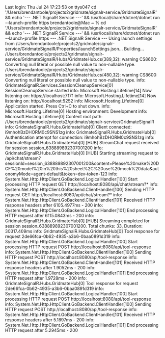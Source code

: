Last login: Thu Jul 24 17:23:53 on ttys047
cd '/Users/brendantoole/projects2/gridmate/signalr-service/GridmateSignalR' && echo '--- .NET SignalR Service ---' && /usr/local/share/dotnet/dotnet run --launch-profile https
brendantoole@Mac ~ % cd '/Users/brendantoole/projects2/gridmate/signalr-service/GridmateSignalR' && echo '--- .NET SignalR Service ---' && /usr/local/share/dotnet/dotnet run --launch-profile https
--- .NET SignalR Service ---
Using launch settings from /Users/brendantoole/projects2/gridmate/signalr-service/GridmateSignalR/Properties/launchSettings.json...
Building...
/Users/brendantoole/projects2/gridmate/signalr-service/GridmateSignalR/Hubs/GridmateHub.cs(389,32): warning CS8600: Converting null literal or possible null value to non-nullable type.
/Users/brendantoole/projects2/gridmate/signalr-service/GridmateSignalR/Hubs/GridmateHub.cs(480,32): warning CS8600: Converting null literal or possible null value to non-nullable type.
info: GridmateSignalR.Services.SessionCleanupService[0]
      SessionCleanupService started
info: Microsoft.Hosting.Lifetime[14]
      Now listening on: https://localhost:7171
info: Microsoft.Hosting.Lifetime[14]
      Now listening on: http://localhost:5252
info: Microsoft.Hosting.Lifetime[0]
      Application started. Press Ctrl+C to shut down.
info: Microsoft.Hosting.Lifetime[0]
      Hosting environment: Development
info: Microsoft.Hosting.Lifetime[0]
      Content root path: /Users/brendantoole/projects2/gridmate/signalr-service/GridmateSignalR
info: GridmateSignalR.Hubs.GridmateHub[0]
      Client connected: i9mhohBzDHORM0c9SNS1zg
info: GridmateSignalR.Hubs.GridmateHub[0]
      Authentication attempt for connection: i9mhohBzDHORM0c9SNS1zg
info: GridmateSignalR.Hubs.GridmateHub[0]
      [HUB] StreamChat request received for session session_638889892307001200
info: GridmateSignalR.Hubs.GridmateHub[0]
      [HUB] Starting streaming request to /api/chat/stream?sessionId=session_638889892307001200&content=Please%20make%20DCF%20model%20in%20this%20sheet%2C%20use%20mock%20data&autonomyMode=agent-default&token=dev-token-123
info: System.Net.Http.HttpClient.GoBackend.LogicalHandler[100]
      Start processing HTTP request GET http://localhost:8080/api/chat/stream?*
info: System.Net.Http.HttpClient.GoBackend.ClientHandler[100]
      Sending HTTP request GET http://localhost:8080/api/chat/stream?*
info: System.Net.Http.HttpClient.GoBackend.ClientHandler[101]
      Received HTTP response headers after 6105.4977ms - 200
info: System.Net.Http.HttpClient.GoBackend.LogicalHandler[101]
      End processing HTTP request after 6115.0843ms - 200
info: GridmateSignalR.Hubs.GridmateHub[0]
      [HUB] Streaming completed for session session_638889892307001200. Total chunks: 33, Duration: 30317.409ms
info: GridmateSignalR.Hubs.GridmateHub[0]
      Tool response for request 2de66fca-0b62-4935-a3b6-0baa0891d319
info: System.Net.Http.HttpClient.GoBackend.LogicalHandler[100]
      Start processing HTTP request POST http://localhost:8080/api/tool-response
info: System.Net.Http.HttpClient.GoBackend.ClientHandler[100]
      Sending HTTP request POST http://localhost:8080/api/tool-response
info: System.Net.Http.HttpClient.GoBackend.ClientHandler[101]
      Received HTTP response headers after 1.9052ms - 200
info: System.Net.Http.HttpClient.GoBackend.LogicalHandler[101]
      End processing HTTP request after 1.9728ms - 200
info: GridmateSignalR.Hubs.GridmateHub[0]
      Tool response for request 2de66fca-0b62-4935-a3b6-0baa0891d319
info: System.Net.Http.HttpClient.GoBackend.LogicalHandler[100]
      Start processing HTTP request POST http://localhost:8080/api/tool-response
info: System.Net.Http.HttpClient.GoBackend.ClientHandler[100]
      Sending HTTP request POST http://localhost:8080/api/tool-response
info: System.Net.Http.HttpClient.GoBackend.ClientHandler[101]
      Received HTTP response headers after 5.1897ms - 200
info: System.Net.Http.HttpClient.GoBackend.LogicalHandler[101]
      End processing HTTP request after 5.2945ms - 200

